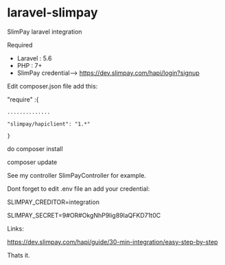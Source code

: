 # laravel-slimpay
SlimPay laravel integration

Required
- Laravel : 5.6
- PHP : 7+
- SlimPay credential--> https://dev.slimpay.com/hapi/login?signup

Edit composer.json file add this:

"require" :{

    ..............
    
    "slimpay/hapiclient": "1.*"
    
    }

do composer install

composer update


See my controller SlimPayController for example.


Dont forget to edit .env file an add your credential:

SLIMPAY_CREDITOR=integration

SLIMPAY_SECRET=9#OR#OkgNhP9lig89laQFKD71t0C


Links:

https://dev.slimpay.com/hapi/guide/30-min-integration/easy-step-by-step

Thats it.
